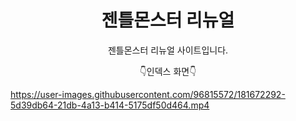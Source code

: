 <h1 align = 'center'> 젠틀몬스터 리뉴얼</h1>

<p align = 'center'> 젠틀몬스터 리뉴얼 사이트입니다. </p>

<p align = 'center'> 👇인덱스 화면👇</p>

https://user-images.githubusercontent.com/96815572/181672292-5d39db64-21db-4a13-b414-5175df50d464.mp4

